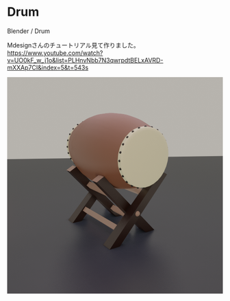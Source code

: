 # Drum
Blender / Drum

Mdesignさんのチュートリアル見て作りました。  
https://www.youtube.com/watch?v=UO0kF_w_j1o&list=PLHnvNbb7N3qwrpdtBELxAVRD-mXXAp7CI&index=5&t=543s

![Image](Drum.png)

